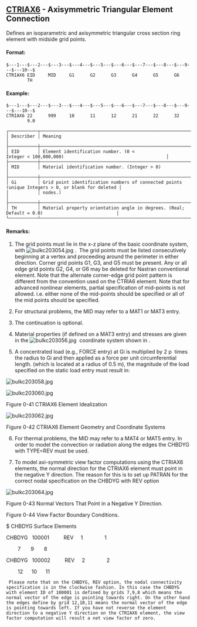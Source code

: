 ## [CTRIAX6](https://help.hexagonmi.com/bundle/MSC_Nastran_2022.4/page/Nastran_Combined_Book/qrg/bulkc2/TOC.CTRIAX6.xhtml) - Axisymmetric Triangular Element Connection

Defines an isoparametric and axisymmetric triangular cross section ring element with midside grid points.

#### Format:

```nastran
$---1---$---2---$---3---$---4---$---5---$---6---$---7---$---8---$---9---$---10--$
CTRIAX6 EID     MID     G1      G2      G3      G4      G5      G6              
        TH                                                                      
```
#### Example:

```nastran
$---1---$---2---$---3---$---4---$---5---$---6---$---7---$---8---$---9---$---10--$
CTRIAX6 22      999     10      11      12      21      22      32              
        9.0                                                                     
```
```text
┌───────────┬──────────────────────────────────────────────────────────────────────────────────────────────────┐
│ Describer │ Meaning                                                                                          │
├───────────┼──────────────────────────────────────────────────────────────────────────────────────────────────┤
│ EID       │ Element identification number. (0 < Integer < 100,000,000)                                       │
├───────────┼──────────────────────────────────────────────────────────────────────────────────────────────────┤
│ MID       │ Material identification number. (Integer > 0)                                                    │
├───────────┼──────────────────────────────────────────────────────────────────────────────────────────────────┤
│ Gi        │ Grid point identification numbers of connected points (unique Integers > 0, or blank for deleted │
│           │ nodes.)                                                                                          │
├───────────┼──────────────────────────────────────────────────────────────────────────────────────────────────┤
│ TH        │ Material property orientation angle in degrees. (Real; Default = 0.0)                            │
└───────────┴──────────────────────────────────────────────────────────────────────────────────────────────────┘
```
#### Remarks:

1. The grid points must lie in the x-z plane of the basic coordinate system, with  ![bulkc203054.jpg](https://help-be.hexagonmi.com/bundle/MSC_Nastran_2022.4/page/Nastran_Combined_Book/qrg/bulkc2/../../../assets/bulkc203054.jpg?_LANG=enus) .  The grid points must be listed consecutively beginning at a vertex and proceeding around the perimeter in either direction. Corner grid points G1, G3, and G5 must be present. Any or all edge grid points G2, G4, or G6 may be deleted for Nastran conventional element. Note that the alternate corner-edge grid point pattern is different from the convention used on the CTRIA6 element.
Note that for advanced nonlinear elements, partial specification of mid-points is not allowed. i.e. either none of the mid-points should be specified or all of the mid points should be specified.

2. For structural problems, the MID may refer to a MAT1 or MAT3 entry.

3. The continuation is optional.

4. Material properties (if defined on a MAT3 entry) and stresses are given in the  ![bulkc203056.jpg](https://help-be.hexagonmi.com/bundle/MSC_Nastran_2022.4/page/Nastran_Combined_Book/qrg/bulkc2/../../../assets/bulkc203056.jpg?_LANG=enus)  coordinate system shown in  .

5. A concentrated load (e.g., FORCE entry) at Gi is multiplied by 2 p  times the radius to Gi and then applied as a force per unit circumferential length. (which is located at a radius of 0.5 m), the magnitude of the load specified on the static load entry must result in:

![bulkc203058.jpg](https://help-be.hexagonmi.com/bundle/MSC_Nastran_2022.4/page/Nastran_Combined_Book/qrg/bulkc2/../../../assets/bulkc203058.jpg?_LANG=enus)  

![bulkc203060.jpg](https://help-be.hexagonmi.com/bundle/MSC_Nastran_2022.4/page/Nastran_Combined_Book/qrg/bulkc2/../../../assets/bulkc203060.jpg?_LANG=enus)

Figure 0-41 CTRIAX6 Element Idealization

![bulkc203062.jpg](https://help-be.hexagonmi.com/bundle/MSC_Nastran_2022.4/page/Nastran_Combined_Book/qrg/bulkc2/../../../assets/bulkc203062.jpg?_LANG=enus)

Figure 0-42 CTRIAX6 Element Geometry and Coordinate Systems

6. For thermal problems, the MID may refer to a MAT4 or MAT5 entry. In order to model the convection or radiation along the edges the CHBDYG with TYPE=REV must be used.

7. To model axi-symmetric view factor computations using the CTRIAX6 elements, the normal direction for the CTRIAX6 element must point in the negative Y direction. The reason for this is to set up PATRAN for the correct nodal specification on the CHBDYG with REV option

![bulkc203064.jpg](https://help-be.hexagonmi.com/bundle/MSC_Nastran_2022.4/page/Nastran_Combined_Book/qrg/bulkc2/../../../assets/bulkc203064.jpg?_LANG=enus)

Figure 0-43   Normal Vectors That Point in a Negative Y Direction.

Figure 0-44   View Factor Boundary Conditions.

$ CHBDYG Surface Elements

CHBDYG   100001          REV     1               1

        7       9       8

CHBDYG   100002          REV     2               2

        12      10      11

     Please note that on the CHBDYG, REV option, the nodal connectivity specification is in the clockwise fashion. In this case the CHBDYG with element ID of 100001 is defined by grids 7,9,8 which means the normal vector of the edge is pointing towards right. On the other hand the edges define by grid 12,10,11 means the normal vector of the edge is pointing towards left. If you have not reverse the element direction to a negative Y direction on the CTRIAX6 element, the view factor computation will result a net view factor of zero.

